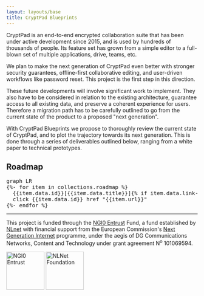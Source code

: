 ```yaml
---
layout: layouts/base
title: CryptPad Blueprints
---
```


CryptPad is an end-to-end encrypted collaboration suite that has been under
active development since 2015, and is used by hundreds of thousands of people.
Its feature set has grown from a simple editor to a full-blown set of multiple
applications, drive, teams, etc.

We plan to make the next generation of CryptPad even better with stronger
security guarantees, offline-first collaborative editing, and user-driven
workflows like password reset. This project is the first step in this direction.

These future developments will involve significant work to implement. They also
have to be considered in relation to the existing architecture, guarantee access
to all existing data, and preserve a coherent experience for users. Therefore a
migration path has to be carefully outlined to go from the current state of the
product to a proposed "next generation".

With CryptPad Blueprints we propose to thoroughly review the current state of
CryptPad, and to plot the trajectory towards its next generation. This is
done through a series of deliverables outlined below, ranging from a white paper
to technical prototypes.

## Roadmap

<pre class="mermaid">
graph LR
{%- for item in collections.roadmap %}
  {{item.data.id}}[{{item.data.title}}]{% if item.data.link-to %}-->{{item.data.link-to}}{% endif %}
  click {{item.data.id}} href "{{item.url}}"
{%- endfor %}
</pre>

<style>
.nodeLabel {
  text-decoration: underline;
  color: blue !important;
}
</style>

<script type="module">
  import mermaid from '/node_modules/mermaid/dist/mermaid.esm.mjs';
  mermaid.initialize({
    startOnLoad: true,
  });
</script>

<hr>

This project is funded through the [NGI0 Entrust](https://nlnet.nl/entrust) Fund, a fund established by [NLnet](https://nlnet.nl) with financial support from the European Commission's [Next Generation Internet](https://ngi.eu) programme, under the aegis of DG Communications Networks, Content and Technology under grant agreement N<sup>o</sup> 101069594.

<p float="left">
  <img alt="NGI0 Entrust" src="https://nlnet.nl/image/logos/NGI0Entrust_tag.svg" width="100" />
  <img alt="NLNet Foundation" src= "https://nlnet.nl/image/logo_nlnet.svg" width="100" />
</p>
